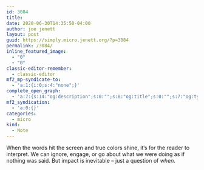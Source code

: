 ```yaml
---
id: 3084
title: 
date: 2020-06-30T14:35:50-04:00
author: joe jenett
layout: post
guid: https://simply.micro.jenett.org/?p=3084
permalink: /3084/
inline_featured_image:
  - "0"
  - "0"
classic-editor-remember:
  - classic-editor
mf2_mp-syndicate-to:
  - 'a:1:{i:0;s:4:"none";}'
complete_open_graph:
  - 'a:7:{s:14:"og:description";s:0:"";s:8:"og:title";s:0:"";s:7:"og:type";s:0:"";s:12:"twitter:card";s:7:"summary";s:15:"twitter:creator";s:0:"";s:19:"twitter:description";s:0:"";s:8:"og:image";s:0:"";}'
mf2_syndication:
  - 'a:0:{}'
categories:
  - micro
kind:
  - Note
---
```

When the words hit the screen and true colors shine, it’s for the reader to interpret. We can ignore, engage, or go about what we were doing as if nothing was said. But impact is inevitable – just a question of _when_.
